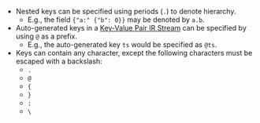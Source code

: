 * Nested keys can be specified using periods (`.`) to denote hierarchy.
  * E.g., the field `{"a:" {"b": 0}}` may be denoted by `a.b`.
* Auto-generated keys in a [Key-Value Pair IR Stream][kv-pair-ir] can be specified by using `@` as
  a prefix.
  * E.g., the auto-generated key `ts` would be specified as `@ts`.
* Keys can contain any character, except the following characters must be escaped with a backslash:
  * `.`
  * `@`
  * `{`
  * `}`
  * `:`
  * `\`

[kv-pair-ir]: https://docs.yscope.com/clp/main/dev-guide/design-kv-ir-streams/auto-gen-kv-pairs.html
